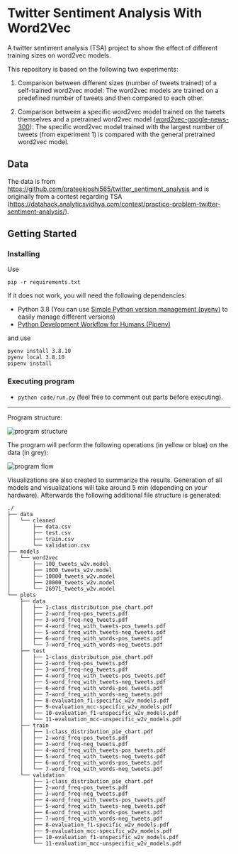 # Twitter Sentiment Analysis With Word2Vec

A twitter sentiment analysis (TSA) project to show the effect of different training sizes on word2vec models.

This repository is based on the following two experiments:

1. Comparison between different sizes (number of tweets trained) of a self-trained word2vec model:
The word2vec models are trained on a predefined number of tweets and then compared to each other.

2. Comparison between a specific word2vec model trained on the tweets themselves and a pretrained word2vec model ([word2vec-google-news-300](https://code.google.com/archive/p/word2vec/)):
The specific word2vec model trained with the largest number of tweets (from experiment 1) is compared with the general pretrained word2vec model.

## Data

The data is from https://github.com/prateekjoshi565/twitter_sentiment_analysis and is originally from a contest regarding TSA (https://datahack.analyticsvidhya.com/contest/practice-problem-twitter-sentiment-analysis/).

## Getting Started

### Installing

Use 

```
pip -r requirements.txt
```

If it does not work, you will need the following dependencies:
- Python 3.8 (You can use [Simple Python version management (pyenv)](https://github.com/pyenv/pyenv) to easily manage different versions)
- [Python Development Workflow for Humans (Pipenv)](https://pipenv.pypa.io)

and use

```
pyenv install 3.8.10
pyenv local 3.8.10
pipenv install
```

### Executing program

- `python code/run.py` (feel free to comment out parts before executing).

---

Program structure:

![program structure](program_structure.png)

The program will perform the following operations (in yellow or blue) on the data (in grey):

![program flow](program_flow.png)

Visualizations are also created to summarize the results. Generation of all models and visualizations will take around 5 min (depending on your hardware).
Afterwards the following additional file structure is generated:

```
./
├── data
│   └── cleaned
│       ├── data.csv
│       ├── test.csv
│       ├── train.csv
│       └── validation.csv
├── models
│   └── word2vec
│       ├── 100_tweets_w2v.model
│       ├── 1000_tweets_w2v.model
│       ├── 10000_tweets_w2v.model
│       ├── 20000_tweets_w2v.model
│       └── 26971_tweets_w2v.model
└── plots
    ├── data
    │   ├── 1-class_distribution_pie_chart.pdf
    │   ├── 2-word_freq-pos_tweets.pdf
    │   ├── 3-word_freq-neg_tweets.pdf
    │   ├── 4-word_freq_with_tweets-pos_tweets.pdf
    │   ├── 5-word_freq_with_tweets-neg_tweets.pdf
    │   ├── 6-word_freq_with_words-pos_tweets.pdf
    │   └── 7-word_freq_with_words-neg_tweets.pdf
    ├── test
    │   ├── 1-class_distribution_pie_chart.pdf
    │   ├── 2-word_freq-pos_tweets.pdf
    │   ├── 3-word_freq-neg_tweets.pdf
    │   ├── 4-word_freq_with_tweets-pos_tweets.pdf
    │   ├── 5-word_freq_with_tweets-neg_tweets.pdf
    │   ├── 6-word_freq_with_words-pos_tweets.pdf
    │   ├── 7-word_freq_with_words-neg_tweets.pdf
    │   ├── 8-evaluation_f1-specific_w2v_models.pdf
    │   ├── 9-evaluation_mcc-specific_w2v_models.pdf
    │   ├── 10-evaluation_f1-unspecific_w2v_models.pdf
    │   └── 11-evaluation_mcc-unspecific_w2v_models.pdf
    ├── train
    │   ├── 1-class_distribution_pie_chart.pdf
    │   ├── 2-word_freq-pos_tweets.pdf
    │   ├── 3-word_freq-neg_tweets.pdf
    │   ├── 4-word_freq_with_tweets-pos_tweets.pdf
    │   ├── 5-word_freq_with_tweets-neg_tweets.pdf
    │   ├── 6-word_freq_with_words-pos_tweets.pdf
    │   └── 7-word_freq_with_words-neg_tweets.pdf
    └── validation
        ├── 1-class_distribution_pie_chart.pdf
        ├── 2-word_freq-pos_tweets.pdf
        ├── 3-word_freq-neg_tweets.pdf
        ├── 4-word_freq_with_tweets-pos_tweets.pdf
        ├── 5-word_freq_with_tweets-neg_tweets.pdf
        ├── 6-word_freq_with_words-pos_tweets.pdf
        ├── 7-word_freq_with_words-neg_tweets.pdf
        ├── 8-evaluation_f1-specific_w2v_models.pdf
        ├── 9-evaluation_mcc-specific_w2v_models.pdf
        ├── 10-evaluation_f1-unspecific_w2v_models.pdf
        └── 11-evaluation_mcc-unspecific_w2v_models.pdf
```
